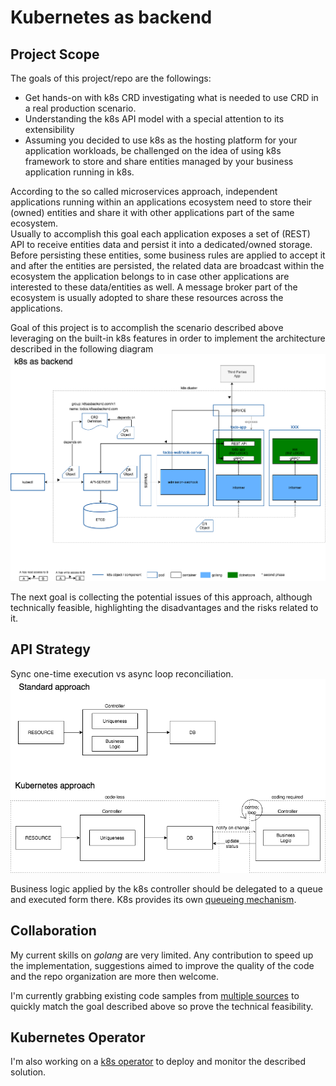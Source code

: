 # Kubernetes as backend

## Project Scope
The goals of this project/repo are the followings:
- Get hands-on with k8s CRD investigating what is needed to use CRD in a real production scenario.
- Understanding the k8s API model with a special attention to its extensibility
- Assuming you decided to use k8s as the hosting platform for your application workloads, be challenged on the idea of using k8s framework to store and share entities managed by your business application running in k8s.

According to the so called microservices approach, independent applications running within an applications ecosystem need to store their (owned) entities and share it with other applications part of the same ecosystem.  
Usually to accomplish this goal each application exposes a set of (REST) API to receive entities data and persist it into a dedicated/owned storage.  
Before persisting these entities, some business rules are applied to accept it and after the entities are persisted, the related data are broadcast within the ecosystem the application belongs to in case other applications are interested to these data/entities as well.  A message broker part of the ecosystem is usually adopted to share these resources across the applications.

Goal of this project is to accomplish the scenario described above leveraging on the built-in k8s features in order to implement the architecture described in the following diagram
![](images/k8s-as-backend.png?raw=true)

The next goal is collecting the potential issues of this approach, although technically feasible, highlighting the disadvantages and the risks related to it.

## API Strategy
Sync one-time execution vs async loop reconciliation.
![](images/kab-API-Strategy.png?raw=true)

Business logic applied by the k8s controller should be delegated to a queue and executed form there. K8s provides its own [queueing mechanism](https://godoc.org/k8s.io/client-go/util/workqueue).

## Collaboration
My current skills on *golang* are very limited. Any contribution to speed up the implementation, suggestions aimed to improve the quality of the code and the repo organization are more then welcome.

I'm currently grabbing existing code samples from [multiple sources](notes.md) to quickly match the goal described above so prove the technical feasibility.

## Kubernetes Operator
I'm also working on a [k8s operator](operator/README.md) to deploy and monitor the described solution.